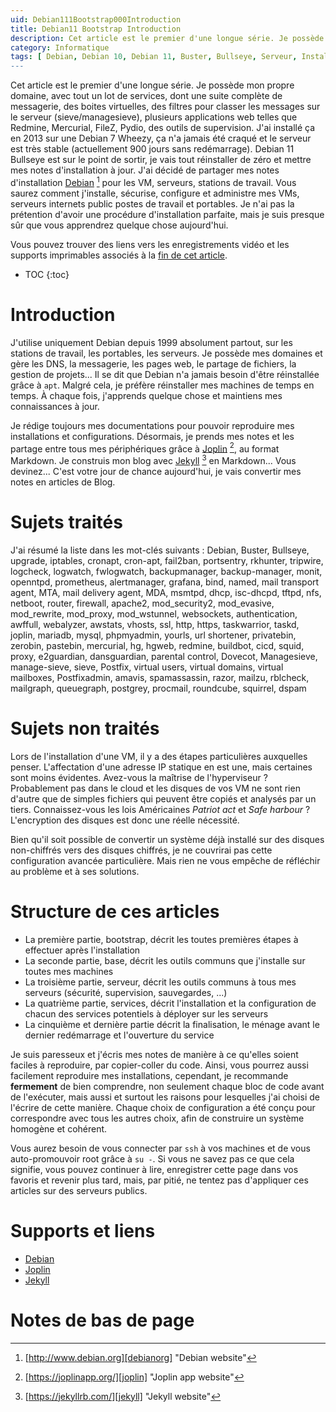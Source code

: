 ```yaml
---
uid: Debian111Bootstrap000Introduction
title: Debian11 Bootstrap Introduction
description: Cet article est le premier d'une longue série. Je possède mon propre domaine, avec tout un lot de services, dont une suite complète de messagerie, des boites virtuelles, des filtres pour classer les messages sur le serveur (sieve/managesieve), plusieurs applications web telles que Redmine, Mercurial, FileZ, Pydio, des outils de supervision. Je vais tout réinstaller de zéro et mettre mes notes d'installation à jour. Vous saurez comment j'installe, sécurise, configure et administre mes VMs, serveurs internets public postes de travail et portables.
category: Informatique
tags: [ Debian, Debian 10, Debian 11, Buster, Bullseye, Serveur, Installation, Mise à jour, IPTables, CronApt, Fail2Ban, PortSentry, RKHunter, Tripwire, Logcheck, Logwatch, FWLogwatch, BackupManager, Monit, OpenNTPd, Prometheus, AlertManager, Grafana, Bind, Named, Mail Transport Agent, MTA, Mail Delivery Agent, MDA, mSMTPd, DHCP, isc-DHCPd, TFTPd, NFS, NetBoot, Routeur, Firewall, Pare-feu, Apache2, mod_security2, mod_evasive, mod_rewrite, mod_proxy, mod_wstunnel, WebSockets, Authentification, Awffull, Webalyzer, Awstats, VHosts, SSL, HTTP, HTTPs, TaskWarrior, Taskd, Joplin, Mariadb, Mysql, PHPMyAdmin, YOURLS, URL Shortener, Shortener, Réducteur d'URL, PrivateBin, ZeroBin, PasteBin, Mercurial, Hg, HgWeb, Redmine, Buildbot, CICD, Squid, Proxy, e2Guardian, Dansguardian, Controle parental, Parental, Dovecot, Managesieve, Sieve, Postfix, Utilisateurs virtuels, Domaines virtuels, Adresses virtuelles, Boites virtuelles, Virtuel, PostfixAdmin, Amavis, SpamAssassin, Razor, Mailzu, RBLCheck, MailGraph, QueueGraph, PostGrey, Procmail, Roundcube, Squirrel, DSpam ]
---
```

Cet article est le premier d'une longue série. Je possède mon propre domaine, avec tout un lot de services, dont une suite complète de messagerie, des boites virtuelles, des filtres pour classer les messages sur le serveur (sieve/managesieve), plusieurs applications web telles que Redmine, Mercurial, FileZ, Pydio, des outils de supervision. J'ai installé ça en 2013 sur une Debian 7 Wheezy, ça n'a jamais été craqué et le serveur est très stable (actuellement 900 jours sans redémarrage). Debian 11 Bullseye est sur le point de sortir, je vais tout réinstaller de zéro et mettre mes notes d'installation à jour. J'ai décidé de partager mes notes d'installation [Debian][debianorg] [^1] pour les VM, serveurs, stations de travail. Vous saurez comment j'installe, sécurise, configure et administre mes VMs, serveurs internets public postes de travail et portables. Je n'ai pas la prétention d'avoir une procédure d'installation parfaite, mais je suis presque sûr que vous apprendrez quelque chose aujourd'hui.

Vous pouvez trouver des liens vers les enregistrements vidéo et les supports imprimables associés à la [fin de cet
article](#supports-et-liens).

* TOC
{:toc}

# Introduction

J'utilise uniquement Debian depuis 1999 absolument partout, sur les stations de travail, les portables, les serveurs. Je possède
mes domaines et gère les DNS, la messagerie, les pages web, le partage de fichiers, la gestion de projets... Il se dit que Debian
n'a jamais besoin d'être réinstallée grâce à `apt`. Malgré cela, je préfère réinstaller mes machines de temps en temps. À chaque
fois, j'apprends quelque chose et maintiens mes connaissances à jour.

Je rédige toujours mes documentations pour pouvoir reproduire mes installations et configurations. Désormais, je prends mes notes
et les partage entre tous mes périphériques grâce à [Joplin][Joplin] [^2], au format Markdown. Je construis mon blog avec
[Jekyll][Jekyll] [^3] en Markdown... Vous devinez... C'est votre jour de chance aujourd'hui, je vais convertir mes notes en
articles de Blog.

# Sujets traités

J'ai résumé la liste dans les mot-clés suivants :
Debian, Buster, Bullseye, upgrade, iptables, cronapt, cron-apt, fail2ban, portsentry, rkhunter, tripwire, logcheck, logwatch, fwlogwatch, backupmanager, backup-manager, monit, openntpd, prometheus, alertmanager, grafana, bind, named, mail transport agent, MTA, mail delivery agent, MDA, msmtpd, dhcp, isc-dhcpd, tftpd, nfs, netboot, router, firewall, apache2, mod_security2, mod_evasive, mod_rewrite, mod_proxy, mod_wstunnel, websockets, authentication, awffull, webalyzer, awstats, vhosts, ssl, http, https, taskwarrior, taskd, joplin, mariadb, mysql, phpmyadmin, yourls, url shortener, privatebin, zerobin, pastebin, mercurial, hg, hgweb, redmine, buildbot, cicd, squid, proxy, e2guardian, dansguardian, parental control, Dovecot, Managesieve, manage-sieve, sieve, Postfix, virtual users, virtual domains, virtual mailboxes, Postfixadmin, amavis, spamassassin, razor, mailzu, rblcheck, mailgraph, queuegraph, postgrey, procmail, roundcube, squirrel, dspam

# Sujets non traités

Lors de l'installation d'une VM, il y a des étapes particulières auxquelles penser. L'affectation d'une adresse IP statique en est
une, mais certaines sont moins évidentes. Avez-vous la maîtrise de l'hyperviseur ? Probablement pas dans le cloud et les disques
de vos VM ne sont rien d'autre que de simples fichiers qui peuvent être copiés et analysés par un tiers. Connaissez-vous les lois
Américaines *Patriot act* et *Safe harbour* ? L'encryption des disques est donc une réelle nécessité.

Bien qu'il soit possible de convertir un système déjà installé sur des disques non-chiffrés vers des disques chiffrés, je ne
couvrirai pas cette configuration avancée particulière. Mais rien ne vous empêche de réfléchir au problème et à ses solutions.

# Structure de ces articles

- La première partie, bootstrap, décrit les toutes premières étapes à effectuer après l'installation
- La seconde partie, base, décrit les outils communs que j'installe sur toutes mes machines
- La troisième partie, serveur, décrit les outils communs à tous mes serveurs (sécurité, supervision, sauvegardes, ...)
- La quatrième partie, services, décrit l'installation et la configuration de chacun des services potentiels à déployer sur les
  serveurs
- La cinquième et dernière partie décrit la finalisation, le ménage avant le dernier redémarrage et l'ouverture du service

Je suis paresseux et j'écris mes notes de manière à ce qu'elles soient faciles à reproduire, par copier-coller du code. Ainsi,
vous pourrez aussi facilement reproduire mes installations, cependant, je recommande **fermement** de bien comprendre, non
seulement chaque bloc de code avant de l'exécuter, mais aussi et surtout les raisons pour lesquelles j'ai choisi de l'écrire de
cette manière. Chaque choix de configuration a été conçu pour correspondre avec tous les autres choix, afin de construire un
système homogène et cohérent.

Vous aurez besoin de vous connecter par `ssh` à vos machines et de vous auto-promouvoir root grâce à `su -`. Si vous ne savez pas
ce que cela signifie, vous pouvez continuer à lire, enregistrer cette page dans vos favoris et revenir plus tard, mais, par pitié,
ne tentez pas d'appliquer ces articles sur des serveurs publics.

# Supports et liens

- [Debian][debianorg]
- [Joplin][joplin]
- [Jekyll][jekyll]

# Notes de bas de page

[debianorg]: http://www.debian.org "Debian website"
[^1]: [http://www.debian.org][debianorg] "Debian website"

[joplin]: https://joplinapp.org/ "Joplin app website"
[^2]: [https://joplinapp.org/][joplin] "Joplin app website"

[jekyll]: https://jekyllrb.com/ "Jekyll website"
[^3]: [https://jekyllrb.com/][jekyll] "Jekyll website"
